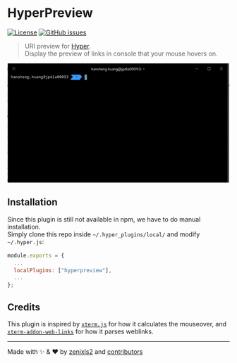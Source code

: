 # HyperPreview

[![License](https://img.shields.io/github/license/zenixls2/hyperpreview.svg)](LICENSE.md)
[![GitHub issues](https://img.shields.io/github/issues/zenixls2/hyperpreview.svg)](https://github.com/zenixls2/hyperpreview/issues)

> URI preview for [Hyper](https://hpyer.is). <br>
Display the preview of links in console that your mouse hovers on.

![example](example.gif)

## Installation
Since this plugin is still not available in npm, we have to do manual installation.  
Simply clone this repo inside `~/.hyper_plugins/local/` and modify `~/.hyper.js`:
```js
module.exports = {
  ...
  localPlugins: ["hyperpreview"],
  ...
};
```

## Credits

This plugin is inspired by [`xterm.js`](https://github.com/xtermjs/xterm.js) for how it calculates the mouseover,
and [`xterm-addon-web-links`](https://github.com/xtermjs/xterm-addon-web-links) for how it parses weblinks.

---

Made with :sparkles: & :heart: by [zenixls2](https://github.com/zenixls2) and [contributors](https://github.com/zenixls2/hyperpreview/graphs/contributors)
